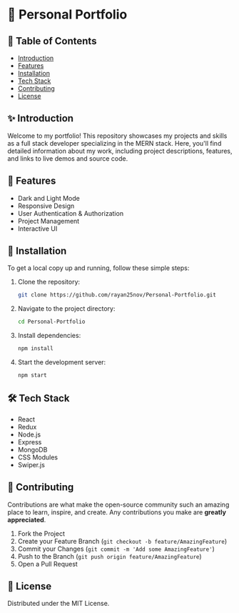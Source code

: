 # 💼 Personal Portfolio

## 📑 Table of Contents

- [Introduction](#-introduction)
- [Features](#-features)
- [Installation](#-installation)
- [Tech Stack](#️-tech-stack)
- [Contributing](#-contributing)
- [License](#-license)

## ✨ Introduction

Welcome to my portfolio! This repository showcases my projects and skills as a full stack developer specializing in the MERN stack. Here, you'll find detailed information about my work, including project descriptions, features, and links to live demos and source code.

## 🚀 Features

- Dark and Light Mode
- Responsive Design
- User Authentication & Authorization
- Project Management
- Interactive UI

## 🔨 Installation

To get a local copy up and running, follow these simple steps:

1. Clone the repository:

   ```sh
   git clone https://github.com/rayan25nov/Personal-Portfolio.git
   ```

2. Navigate to the project directory:
   ```bash
   cd Personal-Portfolio
   ```
3. Install dependencies:
   ```sh
   npm install
   ```
4. Start the development server:
   ```sh
   npm start
   ```

## 🛠️ Tech Stack

- React
- Redux
- Node.js
- Express
- MongoDB
- CSS Modules
- Swiper.js

## 🤝 Contributing

Contributions are what make the open-source community such an amazing place to learn, inspire, and create. Any contributions you make are **greatly appreciated**.

1. Fork the Project
2. Create your Feature Branch (`git checkout -b feature/AmazingFeature`)
3. Commit your Changes (`git commit -m 'Add some AmazingFeature'`)
4. Push to the Branch (`git push origin feature/AmazingFeature`)
5. Open a Pull Request

## 📜 License

Distributed under the MIT License.
